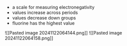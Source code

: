 + a scale for measuring electronegativity
+ values increase across periods
+ values decrease down groups
+ fluorine has the highest value

![[Pasted image 20241122064144.png]]
![[Pasted image 20241122064158.png]]